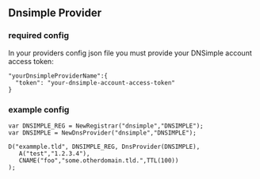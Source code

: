 ## Dnsimple Provider

### required config

In your providers config json file you must provide your DNSimple account access token:

```
"yourDnsimpleProviderName":{
  "token": "your-dnsimple-account-access-token"
}
```

### example config

```
var DNSIMPLE_REG = NewRegistrar("dnsimple","DNSIMPLE");
var DNSIMPLE = NewDnsProvider("dnsimple","DNSIMPLE");

D("exammple.tld", DNSIMPLE_REG, DnsProvider(DNSIMPLE),
   A("test","1.2.3.4"),
   CNAME("foo","some.otherdomain.tld.",TTL(100))
);
```
